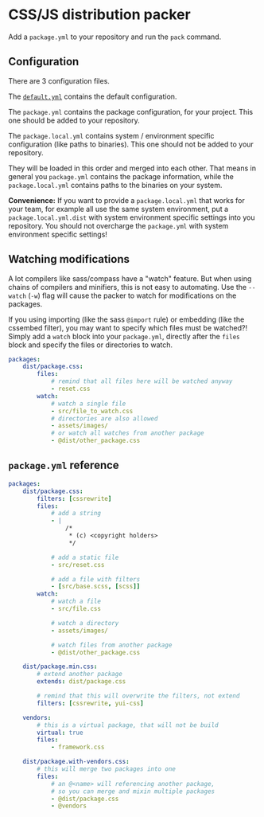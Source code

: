 CSS/JS distribution packer
==========================

Add a `package.yml` to your repository and run the `pack` command.

Configuration
-------------

There are 3 configuration files.

The [`default.yml`](src/default.yml) contains the default configuration.

The `package.yml` contains the package configuration, for your project. This one should be added to your repository.

The `package.local.yml` contains system / environment specific configuration (like paths to binaries). This one should
not be added to your repository.

They will be loaded in this order and merged into each other. That means in general you `package.yml` contains the
package information, while the `package.local.yml` contains paths to the binaries on your system.

**Convenience:** If you want to provide a `package.local.yml` that works for your team, for example all use the same
system environment, put a `package.local.yml.dist` with system environment specific settings into you repository. You
should not overcharge the `package.yml` with system environment specific settings!

Watching modifications
----------------------

A lot compilers like sass/compass have a "watch" feature. But when using chains of compilers and minifiers, this is not
easy to automating. Use the `--watch` (`-w`) flag will cause the packer to watch for modifications on the packages.

If you using importing (like the sass `@import` rule) or embedding (like the cssembed filter), you may want to specify
which files must be watched?! Simply add a `watch` block into your `package.yml`, directly after the `files` block and
specify the files or directories to watch.

```yaml
packages:
	dist/package.css:
		files:
			# remind that all files here will be watched anyway
			- reset.css
		watch:
			# watch a single file
			- src/file_to_watch.css
			# directories are also allowed
			- assets/images/
			# or watch all watches from another package
			- @dist/other_package.css
```



`package.yml` reference
-----------------------

```yaml
packages:
	dist/package.css:
		filters: [cssrewrite]
		files:
			# add a string
			- |
				/*
				 * (c) <copyright holders>
				 */

			# add a static file
			- src/reset.css

			# add a file with filters
			- [src/base.scss, [scss]]
		watch:
			# watch a file
			- src/file.css

			# watch a directory
			- assets/images/

			# watch files from another package
			- @dist/other_package.css

	dist/package.min.css:
		# extend another package
		extends: dist/package.css

		# remind that this will overwrite the filters, not extend
		filters: [cssrewrite, yui-css]

	vendors:
		# this is a virtual package, that will not be build
		virtual: true
		files:
			- framework.css

	dist/package.with-vendors.css:
		# this will merge two packages into one
		files:
			# an @<name> will referencing another package,
			# so you can merge and mixin multiple packages
			- @dist/package.css
			- @vendors
```
